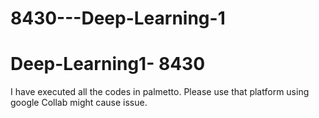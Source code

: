 # 8430---Deep-Learning-1
# Deep-Learning1- 8430

I have executed all the codes in palmetto. Please use that platform using google Collab might cause issue.




